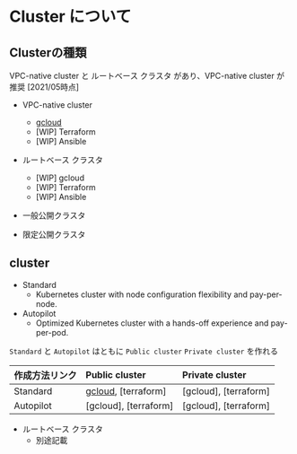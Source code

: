 # Cluster について

## Clusterの種類

VPC-native cluster と ルートベース クラスタ があり、VPC-native cluster が推奨 [2021/05時点]

+ VPC-native cluster
  + [gcloud](./basic-vpcnative-gcloud/README.md)
  + [WIP] Terraform
  + [WIP] Ansible
+ ルートベース クラスタ
  + [WIP] gcloud
  + [WIP] Terraform
  + [WIP] Ansible

+ 一般公開クラスタ
+ 限定公開クラスタ

## cluster

+ Standard
  + Kubernetes cluster with node configuration flexibility and pay-per-node.
+ Autopilot
  + Optimized Kubernetes cluster with a hands-off experience and pay-per-pod.

`Standard` と `Autopilot` はともに `Public cluster` `Private cluster` を作れる


作成方法リンク | Public cluster | Private cluster
:- | :- | :-
Standard | [gcloud](./basic-vpcnative-gcloud/README.md), [terraform] | [gcloud], [terraform]
Autopilot | [gcloud], [terraform] | [gcloud], [terraform]



+ ルートベース クラスタ
  + 別途記載 

